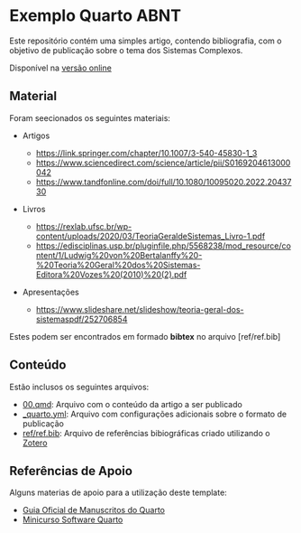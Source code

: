 # Exemplo Quarto ABNT
Este repositório contém uma simples artigo, contendo bibliografia, com o objetivo de publicação sobre o tema dos Sistemas Complexos.

Disponível na [versão online](https://joelschutz.quarto.pub/quarto-apresentacao/)

## Material
Foram seecionados os seguintes materiais:

- Artigos
  - https://link.springer.com/chapter/10.1007/3-540-45830-1_3
  - https://www.sciencedirect.com/science/article/pii/S0169204613000042
  - https://www.tandfonline.com/doi/full/10.1080/10095020.2022.2043730
- Livros
  - https://rexlab.ufsc.br/wp-content/uploads/2020/03/TeoriaGeraldeSistemas_Livro-1.pdf
  - https://edisciplinas.usp.br/pluginfile.php/5568238/mod_resource/content/1/Ludwig%20von%20Bertalanffy%20-%20Teoria%20Geral%20dos%20Sistemas-Editora%20Vozes%20(2010)%20(2).pdf
  
- Apresentações
  - https://www.slideshare.net/slideshow/teoria-geral-dos-sistemaspdf/252706854
  
Estes podem ser encontrados em formado **bibtex** no arquivo [ref/ref.bib]

## Conteúdo
Estão inclusos os seguintes arquivos:

- [00.qmd](00.qmd): Arquivo com o conteúdo da artigo a ser publicado
- [_quarto.yml](_quarto.yml): Arquivo com configurações adicionais sobre o formato de publicação
- [ref/ref.bib](ref/ref.bib): Arquivo de referências bibiográficas criado utilizando o [Zotero](https://www.zotero.org/)

## Referências de Apoio
Alguns materias de apoio para a utilização deste template:

- [Guia Oficial de Manuscritos do Quarto](https://quarto.org/docs/manuscripts/)
- [Minicurso Software Quarto](https://joelschutz.quarto.pub/minicurso-quarto-cobicet/)
